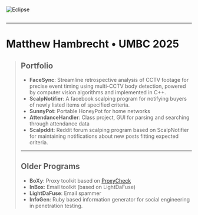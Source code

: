 ```
```
![Eclipse](https://i.imgur.com/zHIJClh.gif)
```
```

---
# Matthew Hambrecht   •   UMBC 2025

> ## Portfolio
> - **FaceSync**: Streamline retrospective analysis of CCTV footage for precise event timing using multi-CCTV body detection, powered by computer vision algorithms and implemented in C++.
> - **ScalpNotifier**: A facebook scalping program for notifying buyers of newly listed items of specified criteria.
> - **SunnyPot**: Portable HoneyPot for home networks
> - **AttendanceHandler**: Class project, GUI for parsing and searching through attendance data
> - **Scalpddit**: Reddit forum scalping program based on ScalpNotifier for maintaining notifications about new posts fitting expected criteria.
> ---
> ## Older Programs
> - **BoXy**: Proxy toolkit based on [ProxyCheck](http://www.corpit.ru/mjt/proxycheck)
> - **InBox**: Email toolkit (based on LightDaFuse)
> - **LightDaFuse**: Email spammer
> - **InfoGen**: Ruby based information generator for social engineering in penetration testing.
